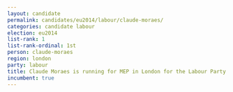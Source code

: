 ```yaml
---
layout: candidate
permalink: candidates/eu2014/labour/claude-moraes/
categories: candidate labour
election: eu2014
list-rank: 1
list-rank-ordinal: 1st
person: claude-moraes
region: london
party: labour
title: Claude Moraes is running for MEP in London for the Labour Party
incumbent: true
---
```

